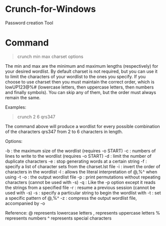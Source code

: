 # Crunch-for-Windows
Password creation Tool


# Command

>crunch min max charset options

The min and max are the minimum and maximum lengths (respectively) for your desired wordlist. By default charset is not required, but
you can use it to limit the characters of your wordlist to the ones you specify. If you choose to use charset then you must maintain
the correct order, which is lowUP123@%# (lowercase letters, then uppercase letters, then numbers and finally symbols). You can skip
any of them, but the order must always remain the same.


Examples:

> crunch 2 6 qrs347

The command above will produce a wordlist for every possible combination of the characters qrs347 from 2 to 6 characters in length.

Options:

-b : the maximum size of the wordlist (requires -o START)
-c : numbers of lines to write to the wordlist (requires -o START)
-d : limit the number of duplicate characters
-e : stop generating words at a certain string
-f : specify a list of character sets from the charset.lst file
-i : invert the order of characters in the wordlist
-l : allows the literal interpretation of @,%^ when using -t
-o : the output wordlist file
-p : print permutations without repeating characters (cannot be used with -s)
-q : Like the -p option except it reads the strings from a specified file
-r : resume a previous session (cannot be used with -s)
-s : specify a particular string to begin the wordlist with
-t : set a specific pattern of @,%^
-z : compress the output wordlist file, accompanied by -o

Reference:
@ represents lowercase letters
, represents uppercase letters
% represents numbers
^ represents special characters
